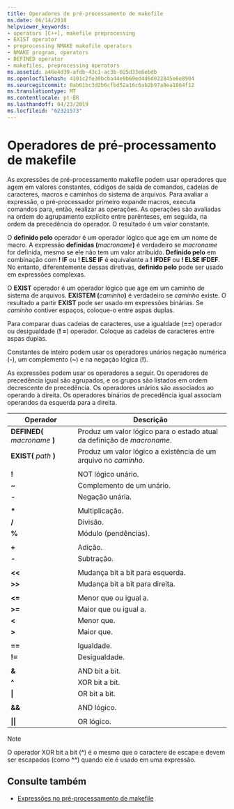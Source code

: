 ```yaml
---
title: Operadores de pré-processamento de makefile
ms.date: 06/14/2018
helpviewer_keywords:
- operators [C++], makefile preprocessing
- EXIST operator
- preprocessing NMAKE makefile operators
- NMAKE program, operators
- DEFINED operator
- makefiles, preprocessing operators
ms.assetid: a46e4d39-afdb-43c1-ac3b-025d33e6ebdb
ms.openlocfilehash: 4101c2fe30bcba44e9b69ed4d6d022845e6e8904
ms.sourcegitcommit: 0ab61bc3d2b6cfbd52a16c6ab2b97a8ea1864f12
ms.translationtype: MT
ms.contentlocale: pt-BR
ms.lasthandoff: 04/23/2019
ms.locfileid: "62321573"
---
```

# <a name="makefile-preprocessing-operators"></a>Operadores de pré-processamento de makefile

As expressões de pré-processamento makefile podem usar operadores que agem em valores constantes, códigos de saída de comandos, cadeias de caracteres, macros e caminhos do sistema de arquivos. Para avaliar a expressão, o pré-processador primeiro expande macros, executa comandos para, então, realizar as operações. As operações são avaliadas na ordem do agrupamento explícito entre parênteses, em seguida, na ordem da precedência do operador. O resultado é um valor constante.

O **definido pelo** operador é um operador lógico que age em um nome de macro. A expressão **definidas (**_macroname_**)** é verdadeiro se *macroname* for definida, mesmo se ele não tem um valor atribuído. **Definido pelo** em combinação com **! IF** ou **! ELSE IF** é equivalente a **! IFDEF** ou **! ELSE IFDEF**. No entanto, diferentemente dessas diretivas, **definido pelo** pode ser usado em expressões complexas.

O **EXIST** operador é um operador lógico que age em um caminho de sistema de arquivos. **EXISTEM (**_caminho_**)** é verdadeiro se *caminho* existe. O resultado a partir **EXIST** pode ser usado em expressões binárias. Se *caminho* contiver espaços, coloque-o entre aspas duplas.

Para comparar duas cadeias de caracteres, use a igualdade (**==**) operador ou desigualdade (**! =**) operador. Coloque as cadeias de caracteres entre aspas duplas.

Constantes de inteiro podem usar os operadores unários negação numérica (**-**), um complemento (**~**) e na negação lógica (**!**).

As expressões podem usar os operadores a seguir. Os operadores de precedência igual são agrupados, e os grupos são listados em ordem decrescente de precedência. Os operadores unários são associados ao operando à direita. Os operadores binários de precedência igual associam operandos da esquerda para a direita.

|Operador|Descrição|
|--------------|-----------------|
|**DEFINED(** *macroname* **)**|Produz um valor lógico para o estado atual da definição de *macroname*.|
|**EXIST(** *path* **)**|Produz um valor lógico a existência de um arquivo no *caminho*.|
|||
|**\!**|NOT lógico unário.|
|**~**|Complemento de um unário.|
|**-**|Negação unária.|
|||
|**&#42;**|Multiplicação.|
|**/**|Divisão.|
|**%**|Módulo (pendências).|
|||
|**+**|Adição.|
|**-**|Subtração.|
|||
|**\<\<**|Mudança bit a bit para esquerda.|
|**>>**|Mudança bit a bit para direita.|
|||
|**\<=**|Menor que ou igual a.|
|**>=**|Maior que ou igual a.|
|**\<**|Menor que.|
|**>**|Maior que.|
|||
|**==**|Igualdade.|
|**\!=**|Desigualdade.|
|||
|**&**|AND bit a bit.|
|**^**|XOR bit a bit.|
|**&#124;**|OR bit a bit.|
|||
|**&&**|AND lógico.|
|||
|**&#124;&#124;**|OR lógico.|

> [!NOTE]
> O operador XOR bit a bit (**^**) é o mesmo que o caractere de escape e devem ser escapados (como **^^**) quando ele é usado em uma expressão.

## <a name="see-also"></a>Consulte também

- [Expressões no pré-processamento de makefile](expressions-in-makefile-preprocessing.md)